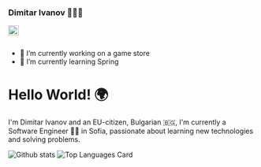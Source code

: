 ### Dimitar Ivanov 👨🏻‍🎓 
<a href="https://www.facebook.com/profile.php?id=100025437246884">
  <img align="left" alt="Dimitar Ivanov | Facebook" width="21px" src="https://pngimg.com/uploads/facebook_logos/facebook_logos_PNG19754.png"/>
</a>

<br />
<br />

- 🔭 I’m currently working on a game store 
- 🌱 I’m currently learning Spring

<h1>Hello World! 🌍</h1>
<p>
  I'm Dimitar Ivanov and an EU-citizen, Bulgarian 🇧🇬, I'm currently a Software Engineer 🐱‍💻 in Sofia, passionate about learning new technologies and solving problems.
</p> 

![Github stats](https://github-readme-stats.vercel.app/api?username=dimitar-ivanov-ivanov&theme=highcontrast&show_icons=true&count_private=true&hide_contributed_to=true)
![Top Languages Card](https://github-readme-stats.vercel.app/api/top-langs/?username=dimitar-ivanov-ivanov&layout=compact)

<!--
**dimitar-ivanov-ivanov/dimitar-ivanov-ivanov** is a ✨ _special_ ✨ repository because its `README.md` (this file) appears on your GitHub profile.

Here are some ideas to get you started:

- 🔭 I’m currently working on ...
- 🌱 I’m currently learning ...
- 👯 I’m looking to collaborate on ...
- 🤔 I’m looking for help with ...
- 💬 Ask me about ...
- 📫 How to reach me: ...
- 😄 Pronouns: ...
- ⚡ Fun fact: ...
-->

